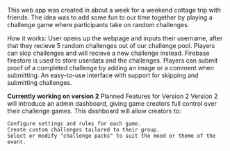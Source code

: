 This web app was created in about a week for a weekend cottage trip with friends. 
The idea was to add some fun to our time together by playing a challenge game where participants take on random challenges.

How it works:
User opens up the webpage and inputs their username, after that they recieve 5 random challenges out of our challenge pool.
Players can skip challenges and will recieve a new challenge instead. Firebase firestore is used to store userdata and the challenges.
Players can submit proof of a completed challenge by adding an image or a comment when submitting.
An easy-to-use interface with support for skipping and submitting challenges.

**Currently working on version 2**
Planned Features for Version 2
Version 2 will introduce an admin dashboard, giving game creators full control over their challenge games. This dashboard will allow creators to:

    Configure settings and rules for each game.
    Create custom challenges tailored to their group.
    Select or modify "challenge packs" to suit the mood or theme of the event.
